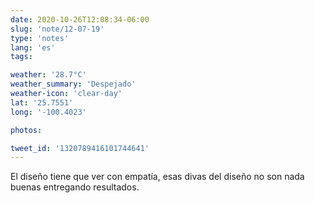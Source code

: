 ```yaml
---
date: 2020-10-26T12:08:34-06:00
slug: 'note/12-07-19'
type: 'notes'
lang: 'es'
tags:

weather: '28.7°C'
weather_summary: 'Despejado'
weather-icon: 'clear-day'
lat: '25.7551'
long: '-100.4023'

photos:

tweet_id: '1320789416101744641'
---
```

El diseño tiene que ver con empatía, esas divas del diseño no son nada buenas entregando resultados. 